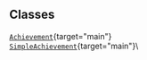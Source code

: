 ## Classes

[`Achievement`](../object/Achievement.html#Achievement){target="main"}\
[`SimpleAchievement`](../object/SimpleAchievement.html#SimpleAchievement){target="main"}\
